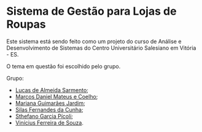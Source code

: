 # Sistema de Gestão para Lojas de Roupas
Este sistema está sendo feito como um projeto do curso de Análise e Desenvolvimento de Sistemas do Centro Universitário Salesiano em Vitória - ES.

O tema em questão foi escolhido pelo grupo.

Grupo:
- [Lucas de Almeida Sarmento](https://github.com/Lucas-Almeida-Sar);
- [Marcos Daniel Mateus e Coelho](https://github.com/barvous);
- [Mariana Guimarães Jardim](https://github.com/MarianaGJ);
- [Silas Fernandes da Cunha](https://github.com/silascunha);
- [Sthefano Garcia Pícoli](https://github.com/steuf0);
- [Vinícius Ferreira de Souza](https://github.com/vfdesouza).
